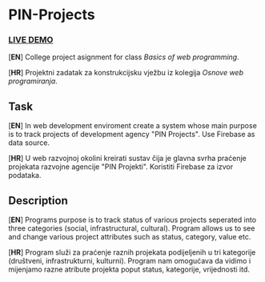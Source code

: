 # PIN-Projects

### [**LIVE DEMO**](https://lukamajcenic.github.io/PIN-projekti/Home.html)

[**EN**] College project asignment for class *Basics of web programming*.

[**HR**] Projektni zadatak za konstrukcijsku vježbu iz kolegija *Osnove web programiranja*.

## Task

[**EN**] In web development enviroment create a system whose main purpose is to track projects of development agency "PIN Projects". Use Firebase as data source.

[**HR**] U web razvojnoj okolini kreirati sustav čija je glavna svrha praćenje projekata razvojne agencije "PIN Projekti". Koristiti Firebase za izvor podataka.

## Description

[**EN**] Programs purpose is to track status of various projects seperated into three categories (social, infrastructural, cultural). Program allows us to see and change various project attributes such as status, category, value etc.

[**HR**] Program služi za praćenje raznih projekata podijeljenih u tri kategorije (društveni, infrastrukturni, kulturni). Program nam omogućava da vidimo i mijenjamo razne atribute projekta poput status, kategorije, vrijednosti itd.
